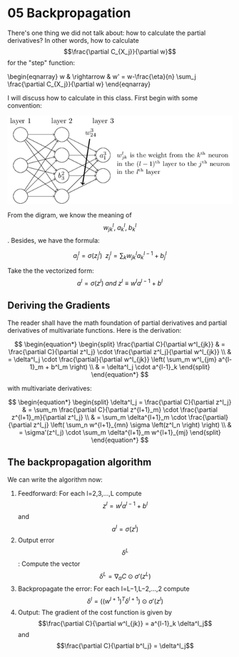 <script id="MathJax-script" async src="https://cdn.jsdelivr.net/npm/mathjax@3/es5/tex-mml-chtml.js"></script>

# 05 Backpropagation

There's one thing we did not talk about: how to calculate the partial derivatives?
In other words, how to calculate $$\frac{\partial C_{X_j}}{\partial w}$$ for
the "step" function:

 \begin{eqnarray}
  w & \rightarrow & w' = w-\frac{\eta}{n}
  \sum_j \frac{\partial C_{X_j}}{\partial w}
\end{eqnarray}

I will discuss how to calculate in this class. First begin with some convention:

![params in neural networks](./pic/params_in_nn.png)

From the digram, we know the meaning of $$w^{l}_{jk}, \; a^{l}_k, \; b^{l}_k$$.
Besides, we have the formula:

$$a^l_j = \sigma\left(z^l_j \right) \; \;
  z^l_j = \sum_k w^{l}_{jk} a^{l-1}_k + b^l_j$$

Take the the vectorized form:
$$ a^l = \sigma(z^l) \; and \; z^l \equiv w^l a^{l-1}+b^l$$

## Deriving the Gradients

The reader shall have the math foundation of partial derivatives
and partial derivatives of multivariate functions. Here is the derivation:

$$ \begin{equation*}
\begin{split}
\frac{\partial C}{\partial w^l_{jk}}
&  = \frac{\partial C}{\partial z^l_j}
     \cdot \frac{\partial z^l_j}{\partial w^l_{jk}} \\
&  = \delta^l_j \cdot \frac{\partial}{\partial w^l_{jk}}
     \left( \sum_m w^l_{jm} a^{l-1}_m + b^l_m \right) \\
&  = \delta^l_j \cdot a^{l-1}_k
\end{split}
\end{equation*}
$$

with multivariate derivatives:

$$ \begin{equation*}
\begin{split}
\delta^l_j
   = \frac{\partial C}{\partial z^l_j}
&  = \sum_m \frac{\partial C}{\partial z^{l+1}_m}
     \cdot \frac{\partial z^{l+1}_m}{\partial z^l_j} \\
&  = \sum_m \delta^{l+1}_m \cdot \frac{\partial}{\partial z^l_j}
    \left( \sum_n w^{l+1}_{mn} \sigma \left(z^l_n \right) \right) \\
&  = \sigma'(z^l_j) \cdot \sum_m \delta^{l+1}_m w^{l+1}_{mj}
\end{split}
\end{equation*}
$$

## The backpropagation algorithm

We can write the algorithm now:

1. Feedforward: For each l=2,3,…,L compute  
    $$z^{l} = w^l a^{l-1}+b^l$$ and $$a^{l} = \sigma(z^{l})$$
2. Output error $$\delta^L$$: Compute the vector  
    $$\delta^{L} = \nabla_a C \odot \sigma'(z^L)$$
3. Backpropagate the error: For each l=L−1,L−2,…,2 compute  
    $$\delta^{l} = ((w^{l+1})^T \delta^{l+1}) \odot \sigma'(z^{l})$$
4. Output: The gradient of the cost function is given by  
    $$\frac{\partial C}{\partial w^l_{jk}} = a^{l-1}_k \delta^l_j$$
   and $$\frac{\partial C}{\partial b^l_j} = \delta^l_j$$
